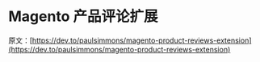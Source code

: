 # Magento 产品评论扩展

原文：[https://dev.to/paulsimmons/magento-product-reviews-extension](https://dev.to/paulsimmons/magento-product-reviews-extension)